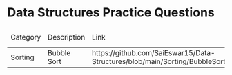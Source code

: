 

<html>
    <div>
        <h1>Data Structures Practice Questions</h1>
    </div>
    <table>
        <thead>
            <td>Category</td>
            <td>Description</td>
            <td>Link</td>
            <td>Time Complexity</td>
        </thead>
        <tr>
            <td>Sorting</td>
            <td>Bubble Sort</td>
            <td>https://github.com/SaiEswar15/Data-Structures/blob/main/Sorting/BubbleSort.java</td>
            <td>O(n^2)</td>
        </tr>
    </table>
    

</html>
